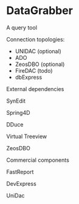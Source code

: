 # DataGrabber
A query tool

Connection topologies:
- UNIDAC (optional)
- ADO
- ZeosDBO (optional)
- FireDAC (todo)
- dbExpress

External dependencies

SynEdit

Spring4D

DDuce

Virtual Treeview

ZeosDBO

Commercial components

FastReport

DevExpress

UniDac
